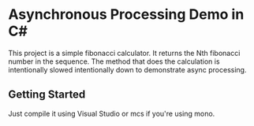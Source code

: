 # Asynchronous Processing Demo in C#

This project is a simple fibonacci calculator. It returns the Nth fibonacci number in the sequence. 
The method that does the calculation is intentionally slowed intentionally down to demonstrate async processing.

## Getting Started

Just compile it using Visual Studio or mcs if you're using mono.
